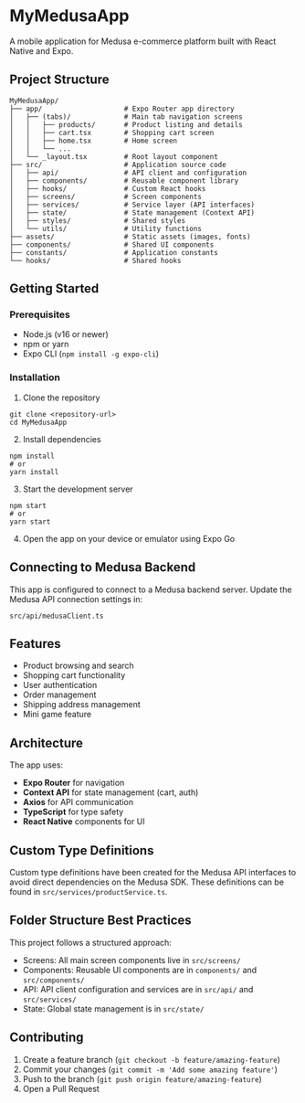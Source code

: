 # MyMedusaApp

A mobile application for Medusa e-commerce platform built with React Native and Expo.

## Project Structure

```
MyMedusaApp/
├── app/                    # Expo Router app directory
│   ├── (tabs)/             # Main tab navigation screens
│   │   ├── products/       # Product listing and details
│   │   ├── cart.tsx        # Shopping cart screen
│   │   ├── home.tsx        # Home screen
│   │   └── ...
│   └── _layout.tsx         # Root layout component
├── src/                    # Application source code
│   ├── api/                # API client and configuration
│   ├── components/         # Reusable component library
│   ├── hooks/              # Custom React hooks
│   ├── screens/            # Screen components
│   ├── services/           # Service layer (API interfaces)
│   ├── state/              # State management (Context API)
│   ├── styles/             # Shared styles
│   └── utils/              # Utility functions
├── assets/                 # Static assets (images, fonts)
├── components/             # Shared UI components
├── constants/              # Application constants
└── hooks/                  # Shared hooks
```

## Getting Started

### Prerequisites

- Node.js (v16 or newer)
- npm or yarn
- Expo CLI (`npm install -g expo-cli`)

### Installation

1. Clone the repository
```
git clone <repository-url>
cd MyMedusaApp
```

2. Install dependencies
```
npm install
# or
yarn install
```

3. Start the development server
```
npm start
# or
yarn start
```

4. Open the app on your device or emulator using Expo Go

## Connecting to Medusa Backend

This app is configured to connect to a Medusa backend server. Update the Medusa API connection settings in:

```
src/api/medusaClient.ts
```

## Features

- Product browsing and search
- Shopping cart functionality
- User authentication
- Order management
- Shipping address management
- Mini game feature

## Architecture

The app uses:

- **Expo Router** for navigation
- **Context API** for state management (cart, auth)
- **Axios** for API communication
- **TypeScript** for type safety
- **React Native** components for UI

## Custom Type Definitions

Custom type definitions have been created for the Medusa API interfaces to avoid direct dependencies on the Medusa SDK. These definitions can be found in `src/services/productService.ts`.

## Folder Structure Best Practices

This project follows a structured approach:

- Screens: All main screen components live in `src/screens/`
- Components: Reusable UI components are in `components/` and `src/components/`
- API: API client configuration and services are in `src/api/` and `src/services/`
- State: Global state management is in `src/state/`

## Contributing

1. Create a feature branch (`git checkout -b feature/amazing-feature`)
2. Commit your changes (`git commit -m 'Add some amazing feature'`)
3. Push to the branch (`git push origin feature/amazing-feature`)
4. Open a Pull Request 